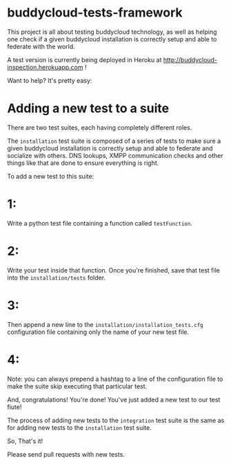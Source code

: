 buddycloud-tests-framework
===========================

This project is all about testing buddycloud technology,
as well as helping one check if a given buddycloud installation
is correctly setup and able to federate with the world.

A test version is currently being deployed in Heroku at http://buddycloud-inspection.herokuapp.com !

Want to help? It's pretty easy:

Adding a new test to a suite
============================

There are two test suites, each having completely different roles.

The ```installation``` test suite is composed of a series of tests to make sure a given buddycloud installation
is correctly setup and able to federate and socialize with others. DNS lookups, XMPP communication checks and other
things like that are done to ensure everything is right.

To add  a new test to this suite:

1:
==

Write a python test file containing a function called ```testFunction```.


2:
==

Write your test inside that function. Once you're finished, save that test file into the ```installation/tests``` folder.


3:
==

Then append a new line to the ```installation/installation_tests.cfg``` configuration file containing only the name
of your new test file.


4:
==
Note: you can always prepend a hashtag to a line of the configuration file to make the suite skip executing that particular test.


And, congratulations! You're done! You've just added a new test to our test fiute!


The process of adding new tests to the ```integration``` test suite is the same as for adding new tests to the ```installation``` test suite.


So, That's it!

Please send pull requests with new tests.
